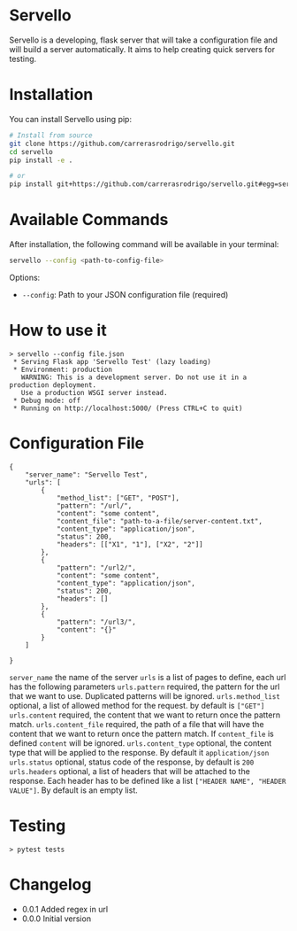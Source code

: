 # Servello

Servello is a developing, flask server that will take a configuration file and will build a server automatically. It aims to help creating quick servers for testing.

# Installation

You can install Servello using pip:

```bash
# Install from source
git clone https://github.com/carrerasrodrigo/servello.git
cd servello
pip install -e .

# or
pip install git+https://github.com/carrerasrodrigo/servello.git#egg=servell
```

# Available Commands

After installation, the following command will be available in your terminal:

```bash
servello --config <path-to-config-file>
```

Options:
- `--config`: Path to your JSON configuration file (required)

# How to use it
```
> servello --config file.json
 * Serving Flask app 'Servello Test' (lazy loading)
 * Environment: production
   WARNING: This is a development server. Do not use it in a production deployment.
   Use a production WSGI server instead.
 * Debug mode: off
 * Running on http://localhost:5000/ (Press CTRL+C to quit)
```
# Configuration File
```
{
    "server_name": "Servello Test",
    "urls": [
        {
            "method_list": ["GET", "POST"],
            "pattern": "/url/",
            "content": "some content",
            "content_file": "path-to-a-file/server-content.txt",
            "content_type": "application/json",
            "status": 200,
            "headers": [["X1", "1"], ["X2", "2"]]
        },
        {
            "pattern": "/url2/",
            "content": "some content",
            "content_type": "application/json",
            "status": 200,
            "headers": []
        },
        {
            "pattern": "/url3/",
            "content": "{}"
        }
    ]

}
```
`server_name` the name of the server
`urls` is a list of pages to define, each url has the following parameters
`urls.pattern` required, the pattern for the url that we want to use. Duplicated patterns will be ignored.
`urls.method_list` optional, a list of allowed method for the request. by default is `["GET"]`
`urls.content` required, the content that we want to return once the pattern match.
`urls.content_file` required, the path of a file that will have the content that we want to return once the pattern match. If `content_file` is defined `content` will be ignored.
`urls.content_type` optional, the content type that will be applied to the response. By default it `application/json`
`urls.status` optional, status code of the response, by default is `200`
`urls.headers` optional, a list of headers that will be attached to the response. Each header has to be defined like a list `["HEADER NAME", "HEADER VALUE"]`. By default is an empty list.

# Testing
```
> pytest tests
```
# Changelog
- 0.0.1 Added regex in url
- 0.0.0 Initial version
